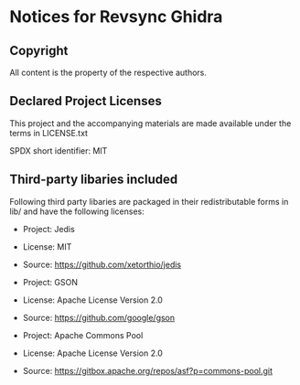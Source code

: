 # Notices for Revsync Ghidra

## Copyright

All content is the property of the respective authors.

## Declared Project Licenses

This project and the accompanying materials are made available under the
terms in LICENSE.txt

SPDX short identifier: MIT

## Third-party libaries included

Following third party libaries are packaged in their redistributable forms in lib/ and have the following licenses:

* Project: Jedis
* License: MIT
* Source: https://github.com/xetorthio/jedis

* Project: GSON
* License: Apache License Version 2.0
* Source: https://github.com/google/gson

* Project: Apache Commons Pool
* License: Apache License Version 2.0
* Source: https://gitbox.apache.org/repos/asf?p=commons-pool.git
